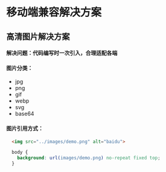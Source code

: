 # 移动端兼容解决方案

## 高清图片解决方案
#### 解决问题：代码编写时一次引入，合理适配各端

#### 图片分类：
  - jpg
  - png
  - gif
  - webp
  - svg
  - base64


#### 图片引用方式：

```html
  <img src="../images/demo.png" alt="baidu">
```

```css
  body {
    background: url(images/demo.png) no-repeat fixed top;
  }
```
